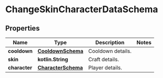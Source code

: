 
# ChangeSkinCharacterDataSchema

## Properties
Name | Type | Description | Notes
------------ | ------------- | ------------- | -------------
**cooldown** | [**CooldownSchema**](CooldownSchema.md) | Cooldown details. | 
**skin** | **kotlin.String** | Craft details. | 
**character** | [**CharacterSchema**](CharacterSchema.md) | Player details. | 



